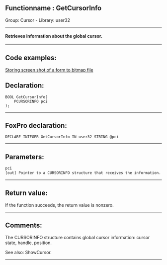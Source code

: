 <link rel="stylesheet" type="text/css" href="../../css/win32api.css">  
<link rel="stylesheet" href="https://cdnjs.cloudflare.com/ajax/libs/font-awesome/4.7.0/css/font-awesome.min.css">

## Functionname : GetCursorInfo
Group: Cursor - Library: user32    
***  


#### Retrieves information about the global cursor.
***  


## Code examples:
[Storing screen shot of a form to bitmap file](../../samples/sample_187.md)  

## Declaration:
```foxpro  
BOOL GetCursorInfo(
	PCURSORINFO pci
);  
```  
***  


## FoxPro declaration:
```foxpro  
DECLARE INTEGER GetCursorInfo IN user32 STRING @pci  
```  
***  


## Parameters:
```txt  
pci
[out] Pointer to a CURSORINFO structure that receives the information. Note that you must set CURSORINFO.cbSize to sizeof(CURSORINFO) before calling this function.  
```  
***  


## Return value:
If the function succeeds, the return value is nonzero.  
***  


## Comments:
The CURSORINFO structure contains global cursor information: cursor state, handle, position.  
  
See also: ShowCursor.  
  
***  

